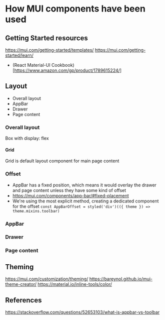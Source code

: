 # How MUI components have been used

## Getting Started resources
https://mui.com/getting-started/templates/
https://mui.com/getting-started/learn/
- (React Material-UI Cookbook)[https://www.amazon.com/gp/product/1789615224/]

## Layout

- Overall layout
- AppBar
- Drawer
- Page content

### Overall layout
Box with display: flex

#### Grid
Grid is default layout component for main page content
<Grid container spacing={4} justify="center">
  <Grid item xs={12} sm={6} md={3}>

### Offset
- AppBar has a fixed position, which means it would overlay the drawer and page content unless they have some kind of offset
- https://mui.com/components/app-bar/#fixed-placement
- We're using the most explicit method, creating a dedicated component for the offset
`const AppBarOffset = styled('div')(({ theme }) => theme.mixins.toolbar)`

### AppBar

### Drawer

### Page content

## Theming

https://mui.com/customization/theming/
https://bareynol.github.io/mui-theme-creator/
https://material.io/inline-tools/color/


## References
https://stackoverflow.com/questions/52653103/what-is-appbar-vs-toolbar
